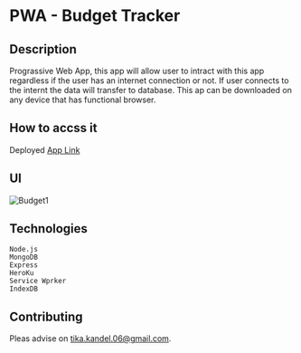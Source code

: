 # PWA - Budget Tracker

## Description
Prograssive Web App, this app will allow user to intract with this app regardless if the user has an internet connection or not. If user connects to the internt the data will transfer to database. This ap can be downloaded on any device that has functional browser.   

## How to accss it 
 Deployed [App Link](https://tika-pwa-budget-tracker.herokuapp.com/)  

## UI

 ![Budget1](https://user-images.githubusercontent.com/84317073/140320468-8d5e79b6-290e-41d5-9948-793f67a05382.JPG)
 

## Technologies
    Node.js
    MongoDB
    Express
    HeroKu
    Service Wprker
    IndexDB 

## Contributing
Pleas advise on tika.kandel.06@gmail.com.
